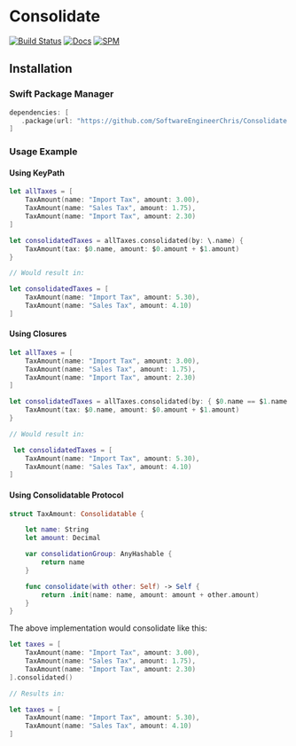# Consolidate

[![Build Status](https://app.bitrise.io/app/2401d8d24819bc28/status.svg?token=rpSxCpEdigqkV5zTb-dRog)](https://app.bitrise.io/app/2401d8d24819bc28)
[![Docs](https://softwareengineerchris.github.io/Consolidate/badge.svg)](https://softwareengineerchris.github.io/MonetaryAmount)
[![SPM](https://img.shields.io/badge/SPM-Supported-informational)](#)

## Installation

### Swift Package Manager
```swift
dependencies: [
   .package(url: "https://github.com/SoftwareEngineerChris/Consolidate.git", from: "1.0.0")
]
```

### Usage Example

#### Using KeyPath

```swift
let allTaxes = [
    TaxAmount(name: "Import Tax", amount: 3.00),
    TaxAmount(name: "Sales Tax", amount: 1.75),
    TaxAmount(name: "Import Tax", amount: 2.30)
]

let consolidatedTaxes = allTaxes.consolidated(by: \.name) {
    TaxAmount(tax: $0.name, amount: $0.amount + $1.amount)
}

// Would result in:

let consolidatedTaxes = [
    TaxAmount(name: "Import Tax", amount: 5.30),
    TaxAmount(name: "Sales Tax", amount: 4.10)
]
```

#### Using Closures

```swift
let allTaxes = [
    TaxAmount(name: "Import Tax", amount: 3.00),
    TaxAmount(name: "Sales Tax", amount: 1.75),
    TaxAmount(name: "Import Tax", amount: 2.30)
]

let consolidatedTaxes = allTaxes.consolidated(by: { $0.name == $1.name }) {
    TaxAmount(tax: $0.name, amount: $0.amount + $1.amount)
}

// Would result in:

 let consolidatedTaxes = [
    TaxAmount(name: "Import Tax", amount: 5.30),
    TaxAmount(name: "Sales Tax", amount: 4.10)
]
```

#### Using Consolidatable Protocol

```swift
struct TaxAmount: Consolidatable {

    let name: String
    let amount: Decimal

    var consolidationGroup: AnyHashable {
        return name
    }

    func consolidate(with other: Self) -> Self {
        return .init(name: name, amount: amount + other.amount)
    }
}
```

The above implementation would consolidate like this:


```swift
let taxes = [
    TaxAmount(name: "Import Tax", amount: 3.00),
    TaxAmount(name: "Sales Tax", amount: 1.75),
    TaxAmount(name: "Import Tax", amount: 2.30)
].consolidated()

// Results in:

let taxes = [
    TaxAmount(name: "Import Tax", amount: 5.30),
    TaxAmount(name: "Sales Tax", amount: 4.10)
]
```
